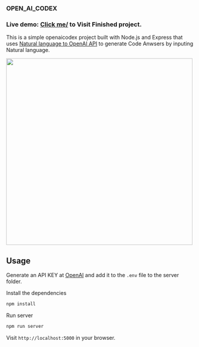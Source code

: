 ### OPEN_AI_CODEX

### Live demo: <a href="https://open-ai-codex-rho.vercel.app/">Click me/</a> to Visit Finished project.

This is a simple openaicodex project built with Node.js and Express that uses [Natural language to OpenAI API](https://beta.openai.com/playground/p/default-openai-api?model=text-davinci-003) to generate Code Anwsers by inputing Natural language.

<img src="public/screen.png" width="500">

## Usage

Generate an API KEY at [OpenAI](https://beta.openai.com/) and add it to the `.env` file to the server folder.

Install the dependencies

```bash
npm install
```

Run server

```bash
npm run server
```

Visit `http://localhost:5000` in your browser.
